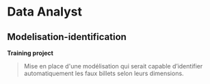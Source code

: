 # Data Analyst
## Modelisation-identification
**Training project**
> Mise en place d'une modélisation qui serait capable d’identifier automatiquement les faux billets selon leurs dimensions.
